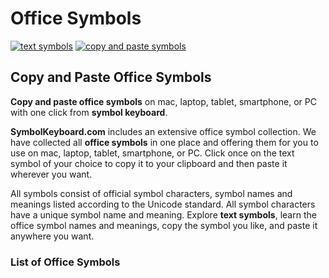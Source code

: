 # Office Symbols
[![text symbols](https://img.shields.io/badge/github-symbols-green.svg)](https://github.com/symbolkeyboard/symbols)
[![copy and paste symbols](https://img.shields.io/badge/source-symbolkeyboad.com-orange.svg)](https://symbolkeyboard.com)
## Copy and Paste Office Symbols

**Copy and paste office symbols** on mac, laptop, tablet, smartphone, or PC with one click from **symbol keyboard**.

**SymbolKeyboard.com** includes an extensive office symbol collection. We have collected all **office symbols** in one place and offering them for you to use on mac, laptop, tablet, smartphone, or PC. Click once on the text symbol of your choice to copy it to your clipboard and then paste it wherever you want.

All symbols consist of official symbol characters, symbol names and meanings listed according to the Unicode standard. All symbol characters have a unique symbol name and meaning. Explore **text symbols**, learn the office symbol names and meanings, copy the symbol you like, and paste it anywhere you want.
### List of Office Symbols
